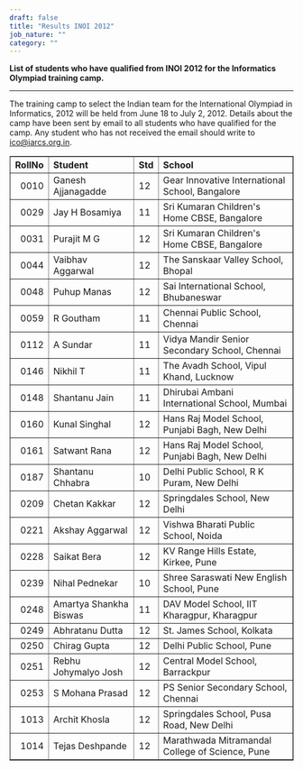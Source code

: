 ```yaml
---
draft: false
title: "Results INOI 2012"
job_nature: ""
category: ""
---
```


<p style="font-weight: bold"> List of students who have qualified
from INOI 2012 for the Informatics Olympiad training camp.</p>
<hr>

<p>The training camp to select the Indian team for the
International Olympiad in Informatics, 2012 will be held from
June 18 to July 2, 2012.  Details about the camp have been sent
by email to all students who have qualified for the camp.  Any
student who has not received the email should write to
<a href="mailto:ico@iarcs.org.in">ico@iarcs.org.in</a>.</p>

<table cellpadding="2" cellspacing="2" border="1" width="100%">

<tr>
<th align=right>RollNo</th>
<th align=left>Student</th>
<th align=left>Std</th>
<th align=left>School</th>
</tr>

<tr>
<td align=right>0010</td>
<td>Ganesh Ajjanagadde</td>
<td>12</td>
<td>Gear Innovative International School, Bangalore</td>
</tr>

<tr>
<td align=right>0029</td>
<td>Jay H Bosamiya</td>
<td>11</td>
<td>Sri Kumaran Children's Home CBSE, Bangalore</td>
</tr>

<tr>
<td align=right>0031</td>
<td>Purajit M G</td>
<td>12</td>
<td>Sri Kumaran Children's Home CBSE, Bangalore</td>
</tr>

<tr>
<td align=right>0044</td>
<td>Vaibhav Aggarwal</td>
<td>12</td>
<td>The Sanskaar Valley School, Bhopal</td>
</tr>

<tr>
<td align=right>0048</td>
<td>Puhup Manas</td>
<td>12</td>
<td>Sai International School, Bhubaneswar</td>
</tr>

<tr>
<td align=right>0059</td>
<td>R Goutham</td>
<td>11</td>
<td>Chennai Public School, Chennai</td>
</tr>

<tr>
<td align=right>0112</td>
<td>A Sundar</td>
<td>11</td>
<td>Vidya Mandir Senior Secondary School, Chennai</td>
</tr>

<tr>
<td align=right>0146</td>
<td>Nikhil T</td>
<td>11</td>
<td>The Avadh School, Vipul Khand, Lucknow</td>
</tr>

<tr>
<td align=right>0148</td>
<td>Shantanu Jain</td>
<td>11</td>
<td>Dhirubai Ambani International School, Mumbai</td>
</tr>

<tr>
<td align=right>0160</td>
<td>Kunal Singhal</td>
<td>12</td>
<td>Hans Raj Model School, Punjabi Bagh, New Delhi</td>
</tr>

<tr>
<td align=right>0161</td>
<td>Satwant Rana</td>
<td>12</td>
<td>Hans Raj Model School, Punjabi Bagh, New Delhi</td>
</tr>

<tr>
<td align=right>0187</td>
<td>Shantanu Chhabra</td>
<td>10</td>
<td>Delhi Public School, R K Puram, New Delhi</td>
</tr>

<tr>
<td align=right>0209</td>
<td>Chetan Kakkar</td>
<td>12</td>
<td>Springdales School, New Delhi</td>
</tr>

<tr>
<td align=right>0221</td>
<td>Akshay Aggarwal</td>
<td>12</td>
<td>Vishwa Bharati Public School, Noida</td>
</tr>

<tr>
<td align=right>0228</td>
<td>Saikat Bera</td>
<td>12</td>
<td>KV Range Hills Estate, Kirkee, Pune</td>
</tr>

<tr>
<td align=right>0239</td>
<td>Nihal Pednekar</td>
<td>10</td>
<td>Shree Saraswati New English School, Pune</td>
</tr>

<tr>
<td align=right>0248</td>
<td>Amartya Shankha Biswas</td>
<td>11</td>
<td>DAV Model School, IIT Kharagpur, Kharagpur</td>
</tr>

<tr>
<td align=right>0249</td>
<td>Abhratanu Dutta</td>
<td>12</td>
<td>St. James School, Kolkata</td>
</tr>

<tr>
<td align=right>0250</td>
<td>Chirag Gupta</td>
<td>12</td>
<td>Delhi Public School, Pune</td>
</tr>

<tr>
<td align=right>0251</td>
<td>Rebhu Johymalyo Josh</td>
<td>12</td>
<td>Central Model School, Barrackpur</td>
</tr>

<tr>
<td align=right>0253</td>
<td>S Mohana Prasad</td>
<td>12</td>
<td>PS Senior Secondary School, Chennai</td>
</tr>

<tr>
<td align=right>1013</td>
<td>Archit Khosla</td>
<td>12</td>
<td>Springdales School, Pusa Road, New Delhi</td>
</tr>

<tr>
<td align=right>1014</td>
<td>Tejas Deshpande</td>
<td>12</td>
<td>Marathwada Mitramandal College of Science, Pune</td>
</tr>


</table>
